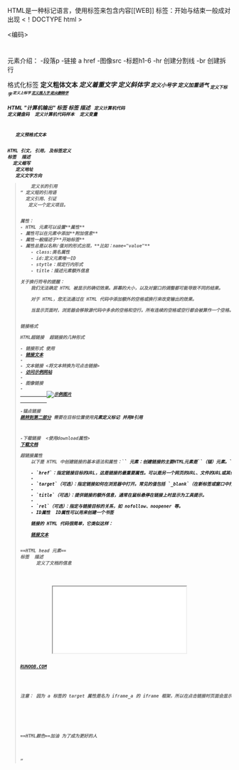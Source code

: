 HTML是一种标记语言，使用标签来包含内容[[WEB]]
标签：开始与结束一般成对出现
<！DOCTYPE html >
<html>

<head> </head>

<编码>

<title>   </title>

<body>  
<h1></h1>
<p> </p>
</body>

</html>
元素介绍：
-段落p 
-链接 a href
-图像src
-标题h1-6
-hr 创建分割线
-br 创建拆行
<!--这是一个注释-->

格式化标签
<b>	定义粗体文本
<em>	定义着重文字
<i>	定义斜体字
<small>	定义小号字
<strong>	定义加重语气
<sub>	定义下标字
<sup>	定义上标字
<ins>	定义插入字
<del>	定义删除字

HTML "计算机输出" 标签
标签	描述
<code>	定义计算机代码
<kbd>	定义键盘码
<samp>	定义计算机代码样本
<var>	定义变量
<pre>	定义预格式文本


HTML 引文, 引用, 及标签定义
标签	描述
<abbr>	定义缩写
<address>	定义地址
<bdo>	定义文字方向
<blockquote>	定义长的引用
<q>	定义短的引用语
<cite>	定义引用、引证
<dfn>	定义一个定义项目。


属性：
- HTML 元素可以设置**属性**
- 属性可以在元素中添加**附加信息**
- 属性一般描述于**开始标签**
- 属性总是以名称/值对的形式出现，**比如：name="value"**
	- class:类名属性
	- id:定义元素唯一ID
	- stytle：规定行内形式
	- title：描述元素额外信息 

关于换行符号的提醒：
	我们无法确定 HTML 被显示的确切效果。屏幕的大小，以及对窗口的调整都可能导致不同的结果。
	
	对于 HTML，您无法通过在 HTML 代码中添加额外的空格或换行来改变输出的效果。
	
	当显示页面时，浏览器会移除源代码中多余的空格和空行。所有连续的空格或空行都会被算作一个空格。需要注意的是，HTML 代码中的所有连续的空行（换行）也被显示为一个空格。


链接格式 

HTML超链接  超链接的几种形式 

- 链接形式 <b>使用
- <a href="url">链接文本</a>
- 
- 文本链接 <将文本转换为可点击链接>
- <a href="https://www.example.com">访问示例网站</a>
- 
- 图像链接 
- <a href="https://www.example.com">
		  <img src="example.jpg" alt="示例图片">
		  </a>
		  
-锚点链接 
<a href="#section2">跳转到第二部分</a> 需要在目标位置使用<a>元素定义标记 并用#引用
		<!-- 在页面中的某个位置 -->
		<a name="section2"></a>
		
-下载链接  <使用download属性>
<a href="document.pdf" download>下载文档</a>  

超链接属性 
	以下是 HTML 中创建链接的基本语法和属性：`<a>` 元素：创建链接的主要HTML元素是`<a>`（锚）元素。`<a>`元素具有以下属性：
	
	- `href`：指定链接目标的URL，这是链接的最重要属性。可以是另一个网页的URL、文件的URL或其他资源的URL。
	- 
	- `target`（可选）：指定链接如何在浏览器中打开。常见的值包括 `_blank`（在新标签或窗口中打开链接）和 `_self`（在当前标签或窗口中打开链接）。
	- 
	- `title`（可选）：提供链接的额外信息，通常在鼠标悬停在链接上时显示为工具提示。
	- 
	- `rel`（可选）：指定与链接目标的关系，如 nofollow、noopener 等。
	- ID属性  ID属性可以用来创建一个书签
	
	链接的 HTML 代码很简单，它类似这样：

	<a href="url">链接文本</a>


==HTML head 元素==
标签	描述
	<head>	定义了文档的信息
	<title>	    定义了文档的标题
	<base>	定义了页面链接标签的默认链接地址
	<link> 	定义了一个文档和外部资源之间的关系
	<meta>	定义了HTML文档中的元数据
	script>	定义了客户端的脚本文件
	style>	定义了HTML文档的样式文件

==**HTML 样式CSS**==

*CSS (Cascading Style Sheets) 用于渲染HTML元素标签的样式*
*使用方式：内联、内部样式、外部引用；*
*example：样式属性、字体*

==HTML图像== 

==HTML表格==

==HTML列表==
无序列表
	<ul>  
	<li>Coffee</li>  
	<li>Milk</li>  
	</ul>
有序列表
	<ol>  
	<li>Coffee</li>  
	<li>Milk</li>  
	</ol>
自定义列表
	自定义列表不仅仅是一列项目，而是项目及其注释的组合。
	
	自定义列表以 <dl> 标签开始。每个自定义列表项以 <dt> 开始。每个自定义列表项的定义以 <dd> 开始。
	
	<dl>  
	<dt>Coffee</dt>  
	<dd>- black hot drink</dd>  
	<dt>Milk</dt>  
	<dd>- white cold drink</dd>  
	</dl>

==HTML区块==

==HTML布局== 
	HTML布局需要花费较多时间，考虑从模板入手 
	网页布局 使用DIV元素或者table元素
		DIV元素：用于分组HTML的块级元素 

		table元素：table标签是创建布局的一种方式
		
				 

==HTML表单和输入==
表单用于收集用户输入信息。
	HTML 表单表示文档中的一个区域，此区域包含交互控件，将用户收集到的信息发送到 Web 服务器。
	
		以下是一个简单的HTML表单的例子：
			- `<form>` 元素用于创建表单，`action` 属性定义了表单数据提交的目标 URL，`method` 属性定义了提交数据的 HTTP 方法（这里使用的是 "post"）。
			- `<label>` 元素用于为表单元素添加标签，提高可访问性。
			- `<input>` 元素是最常用的表单元素之一，它可以创建文本输入框、密码框、单选按钮、复选框等。`type` 属性定义了输入框的类型，`id` 属性用于关联 `<label>` 元素，`name` 属性用于标识表单字段。
			- `<select>` 元素用于创建下拉列表，而 `<option>` 元素用于定义下拉列表中的选项。
			- <form action="/" method="post">
				    <!-- 文本输入框 -->
				    <label for="name">用户名:</label>
				    <input type="text" id="name" name="name" required>
				
				    <br>
				
				    <!-- 密码输入框 -->
				    <label for="password">密码:</label>
				    <input type="password" id="password" name="password" required>
				
				    <br>
				
				    <!-- 单选按钮 -->
				    <label>性别:</label>
				    <input type="radio" id="male" name="gender" value="male" checked>
				    <label for="male">男</label>
				    <input type="radio" id="female" name="gender" value="female">
				    <label for="female">女</label>
				
				    <br>
				
				    <!-- 复选框 -->
				    <input type="checkbox" id="subscribe" name="subscribe" checked>
				    <label for="subscribe">订阅推送信息</label>
				
				    <br>
				
				    <!-- 下拉列表 -->
				    <label for="country">国家:</label>
				    <select id="country" name="country">
				        <option value="cn">CN</option>
				        <option value="usa">USA</option>
				        <option value="uk">UK</option>
				    </select>
				
				    <br>
				
				    <!-- 提交按钮 -->
				    <input type="submit" value="提交">
				</form>


==HTML框架==
	通过使用框架，可以在一个浏览器窗口显示不止一个页面
		使用iframe来显示目标链接页面 
			<!DOCTYPE html>
			<html>
			<head> 
			<meta charset="utf-8"> 
			<title>菜鸟教程(runoob.com)</title> 
			</head> 
			<body>
			
			<iframe src="demo_iframe.htm" name="iframe_a"></iframe>
			<p><a href="https://www.runoob.com" target="iframe_a">RUNOOB.COM</a></p>
			
			<p><b>注意：</b> 因为 a 标签的 target 属性是名为 iframe_a 的 iframe 框架，所以在点击链接时页面会显示在 iframe框架中。</p>
			
			</body>
			</html>


==HTML颜色==加油 为了成为更好的人

